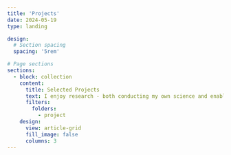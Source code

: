 ```yaml
---
title: 'Projects'
date: 2024-05-19
type: landing

design:
  # Section spacing
  spacing: '5rem'

# Page sections
sections:
  - block: collection
    content:
      title: Selected Projects
      text: I enjoy research - both conducting my own science and enabling the research of others. Here are a selection of projects and things that I have worked on over the years.
      filters:
        folders:
          - project
    design:
      view: article-grid
      fill_image: false
      columns: 3
---
```

